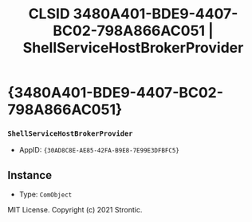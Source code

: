 ﻿---
title: "CLSID 3480A401-BDE9-4407-BC02-798A866AC051 | ShellServiceHostBrokerProvider"
excerpt: What is COM-Object CLSID 3480A401-BDE9-4407-BC02-798A866AC051?
---

# {3480A401-BDE9-4407-BC02-798A866AC051}

### `ShellServiceHostBrokerProvider`
* AppID: `{30AD8C8E-AE85-42FA-B9E8-7E99E3DFBFC5}`

## Instance

* Type: `ComObject`

MIT License. Copyright (c) 2021 Strontic.



